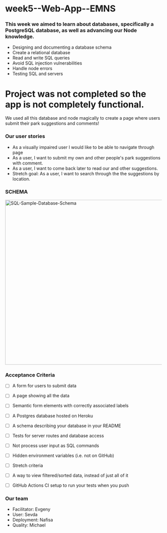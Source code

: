 # week5--Web-App--EMNS

### This week we aimed to learn about databases, specifically a PostgreSQL database, as well as advancing our Node knowledge.

- Designing and documenting a database schema
- Create a relational database
- Read and write SQL queries
- Avoid SQL injection vulnerabilities
- Handle node errors
- Testing SQL and servers

# Project was not completed so the app is not completely functional.


We used all this database and node magically to create a page where users submit their park suggestions and comments!


### Our user stories

- As a visually impaired user I would like to be able to navigate through page
- As a user, I want to submit my own and other people's park suggestions with comment.
- As a user, I want to come back later to read our and other suggestions.
- Stretch goal: As a user, I want to search through the the suggestions by location.

### SCHEMA

<img width="531" alt="SQL-Sample-Database-Schema" src="https://user-images.githubusercontent.com/63476393/115780028-97209a80-a3b0-11eb-9c65-cb69af7113f3.png">



### Acceptance Criteria

- [ ]  A form for users to submit data
- [ ]  A page showing all the data
- [ ]  Semantic form elements with correctly associated labels
- [ ]  A Postgres database hosted on Heroku
- [ ]  A schema describing your database in your README
- [ ]  Tests for server routes and database access
- [ ]  Not process user input as SQL commands
- [ ]  Hidden environment variables (i.e. not on GitHub)
- [ ]  Stretch criteria
- [ ]  A way to view filtered/sorted data, instead of just all of it
- [ ]  GitHub Actions CI setup to run your tests when you push


### Our team

- Facilitator: Evgeny
- User: Sevda
- Deployment: Nafisa
- Quality: Michael



